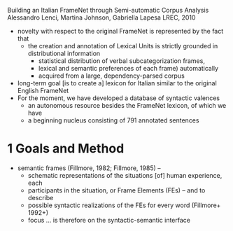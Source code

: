 Building an Italian FrameNet through Semi-automatic Corpus Analysis
Alessandro Lenci, Martina Johnson, Gabriella Lapesa
LREC, 2010

* novelty with respect to the original FrameNet is represented by the fact that
  * the creation and annotation of Lexical Units is strictly grounded in
    distributional information
    * statistical distribution of verbal subcategorization frames,
    * lexical and semantic preferences of each frame) automatically
    * acquired from a large, dependency-parsed corpus
* long-term goal [is to create a] lexicon for Italian similar to the original
  English FrameNet
* For the moment, we have developed a database of syntactic valences
  * an autonomous resource besides the FrameNet lexicon, of which we have
  * a beginning nucleus consisting of 791 annotated sentences

# 1 Goals and Method

* semantic frames (Fillmore, 1982; Fillmore, 1985) –
  * schematic representations of the situations [of] human experience, each
  * participants in the situation, or Frame Elements (FEs) – and to describe
  * possible syntactic realizations of the FEs for every word (Fillmore+ 1992+)
  * focus ... is therefore on the syntactic-semantic interface

